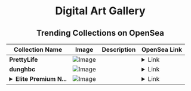<div align="center">

# Digital Art Gallery

## Trending Collections on OpenSea

| Collection Name                       | Image                                                                                     | Description                       | OpenSea Link                                                                                          |
|---------------------------------------|-------------------------------------------------------------------------------------------|-----------------------------------|--------------------------------------------------------------------------------------------------------|
| **PrettyLife** | ![Image](https://i.seadn.io/s/raw/files/0f3e0dddefab82ab14ca781a08609373.jpg?w=500&auto=format?w=200&auto=format) |  | <details><summary>Link</summary>[PrettyLife](https://opensea.io/collection/prettylife)</details> |
| **dunghbc** | ![Image](https://i.seadn.io/s/raw/files/ddde9494f05f75e4aa0cac8014338246.jpg?w=500&auto=format?w=200&auto=format) |  | <details><summary>Link</summary>[dunghbc](https://opensea.io/collection/dunghbc-3)</details> |
| **<details><summary>Elite Premium N...</summary>Elite Premium Nft 25</details>** | ![Image](https://i.seadn.io/s/raw/files/636a926d524e96d0c043f59b245a3efe.png?w=500&auto=format?w=200&auto=format) |  | <details><summary>Link</summary>[Elite Premium Nft 25](https://opensea.io/collection/elite-premium-nft-25)</details> |

</div>